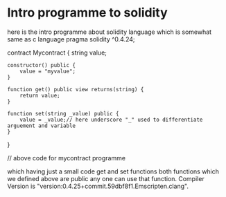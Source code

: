 # Intro programme to solidity
here is the intro programme about solidity language which is somewhat same as c language
pragma solidity ^0.4.24;

contract Mycontract {
    string value;
    
    constructor() public {
        value = "myvalue";
    }
    
    function get() public view returns(string) {
        return value;
    }
    
    function set(string _value) public {
        value = _value;// here underscore "_" used to differentiate arguement and variable
    }
}

// above code for mycontract programme 


which having just a small code get and set functions 
both functions which we defined above are public any one can use that function.
Compiler Version is "version:0.4.25+commit.59dbf8f1.Emscripten.clang".
